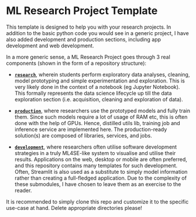 # ML Research Project Template

This template is designed to help you with your research projects. In addition to the basic python code you would see in a generic project, I have also added development and production sections, including app development and web development.

In a more generic sense, a ML Research Project goes through 3 real components (shown in the form of a repository structure):

- [**`research`**](./research), wherein students perform exploratory data analyses, cleaning, model prototyping and simple experimentation and exploration. This is very likely done in the context of a notebook (eg Jupyter Notebook). This formally represents the data science lifecycle up till the data exploration section (i.e. acquisition, cleaning and exploration of data).

- [**`production`**](./production), where researchers use the prototyped models and fully train them. Since such models require a lot of usage of RAM etc, this is often done with the help of GPUs. Hence, distilled utils lib, training job and inference service are implemented here. The production-ready solution(s) are composed of libraries, services, and jobs.

- [**`development`**](./development), where researchers often utilise software development strategies in a truly ML4SE-like system to visualise and utilise their results. Applications on the web, desktop or mobile are often preferred, and this repository contains many templates for such development. Often, Streamlit is also used as a substitute to simply model information rather than creating a full-fledged application. Due to the complexity of these submodules, I have chosen to leave them as an exercise to the reader.

It is recommended to simply clone this repo and customize it to the specific use-case at hand. Delete appropriate directories please!
